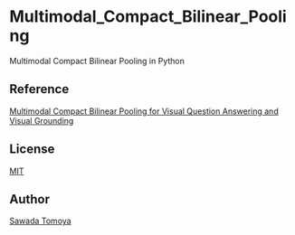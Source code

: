 
# Multimodal_Compact_Bilinear_Pooling

Multimodal Compact Bilinear Pooling in Python

## Reference

[Multimodal Compact Bilinear Pooling for Visual Question Answering and Visual Grounding](https://arxiv.org/abs/1606.01847)

## License

[MIT](https://github.com/STomoya/Multimodal_Compact_Bilinear_Pooling/blob/master/LICENSE)

## Author

[Sawada Tomoya](https://github.com/STomoya/)
